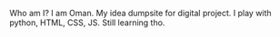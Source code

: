 Who am I?
I am Oman. My idea dumpsite for digital project. I play with python, HTML, CSS, JS. Still learning tho.
